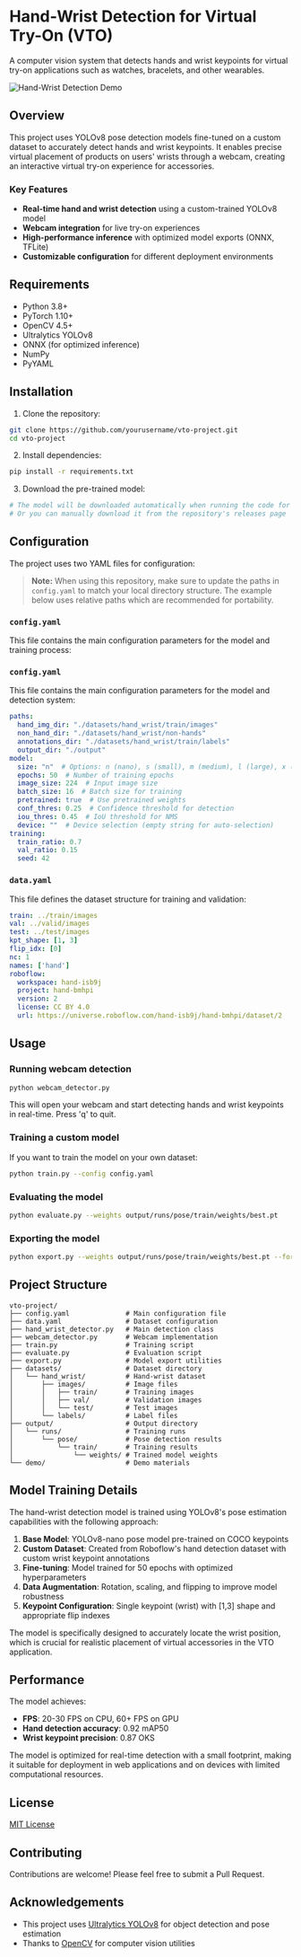 # Hand-Wrist Detection for Virtual Try-On (VTO)

A computer vision system that detects hands and wrist keypoints for virtual try-on applications such as watches, bracelets, and other wearables.

![Hand-Wrist Detection Demo](https://github.com/yourusername/vto-project/raw/main/demo/demo.gif)

## Overview

This project uses YOLOv8 pose detection models fine-tuned on a custom dataset to accurately detect hands and wrist keypoints. It enables precise virtual placement of products on users' wrists through a webcam, creating an interactive virtual try-on experience for accessories.

### Key Features

- **Real-time hand and wrist detection** using a custom-trained YOLOv8 model
- **Webcam integration** for live try-on experiences
- **High-performance inference** with optimized model exports (ONNX, TFLite)
- **Customizable configuration** for different deployment environments

## Requirements

- Python 3.8+
- PyTorch 1.10+
- OpenCV 4.5+
- Ultralytics YOLOv8
- ONNX (for optimized inference)
- NumPy
- PyYAML

## Installation

1. Clone the repository:
```bash
git clone https://github.com/yourusername/vto-project.git
cd vto-project
```

2. Install dependencies:
```bash
pip install -r requirements.txt
```

3. Download the pre-trained model:
```bash
# The model will be downloaded automatically when running the code for the first time
# Or you can manually download it from the repository's releases page
```

## Configuration

The project uses two YAML files for configuration:

> **Note:** When using this repository, make sure to update the paths in `config.yaml` to match your local directory structure. The example below uses relative paths which are recommended for portability.

### `config.yaml`

This file contains the main configuration parameters for the model and training process:

### `config.yaml`

This file contains the main configuration parameters for the model and detection system:

```yaml
paths:
  hand_img_dir: "./datasets/hand_wrist/train/images"
  non_hand_dir: "./datasets/hand_wrist/non-hands"        
  annotations_dir: "./datasets/hand_wrist/train/labels"
  output_dir: "./output"
model:
  size: "n"  # Options: n (nano), s (small), m (medium), l (large), x (xlarge)
  epochs: 50  # Number of training epochs
  image_size: 224  # Input image size
  batch_size: 16  # Batch size for training
  pretrained: true  # Use pretrained weights
  conf_thres: 0.25  # Confidence threshold for detection
  iou_thres: 0.45  # IoU threshold for NMS
  device: ""  # Device selection (empty string for auto-selection)
training:
  train_ratio: 0.7
  val_ratio: 0.15
  seed: 42
```

### `data.yaml`

This file defines the dataset structure for training and validation:

```yaml
train: ../train/images
val: ../valid/images
test: ../test/images
kpt_shape: [1, 3]
flip_idx: [0]
nc: 1
names: ['hand']
roboflow:
  workspace: hand-isb9j
  project: hand-bmhpi
  version: 2
  license: CC BY 4.0
  url: https://universe.roboflow.com/hand-isb9j/hand-bmhpi/dataset/2
```

## Usage

### Running webcam detection

```bash
python webcam_detector.py
```

This will open your webcam and start detecting hands and wrist keypoints in real-time. Press 'q' to quit.

### Training a custom model

If you want to train the model on your own dataset:

```bash
python train.py --config config.yaml
```

### Evaluating the model

```bash
python evaluate.py --weights output/runs/pose/train/weights/best.pt
```

### Exporting the model

```bash
python export.py --weights output/runs/pose/train/weights/best.pt --format onnx
```

## Project Structure

```
vto-project/
├── config.yaml              # Main configuration file
├── data.yaml                # Dataset configuration
├── hand_wrist_detector.py   # Main detection class
├── webcam_detector.py       # Webcam implementation
├── train.py                 # Training script
├── evaluate.py              # Evaluation script
├── export.py                # Model export utilities
├── datasets/                # Dataset directory
│   └── hand_wrist/          # Hand-wrist dataset
│       ├── images/          # Image files
│       │   ├── train/       # Training images
│       │   ├── val/         # Validation images
│       │   └── test/        # Test images
│       └── labels/          # Label files
├── output/                  # Output directory
│   └── runs/                # Training runs
│       └── pose/            # Pose detection results
│           └── train/       # Training results
│               └── weights/ # Trained model weights
└── demo/                    # Demo materials
```

## Model Training Details

The hand-wrist detection model is trained using YOLOv8's pose estimation capabilities with the following approach:

1. **Base Model**: YOLOv8-nano pose model pre-trained on COCO keypoints
2. **Custom Dataset**: Created from Roboflow's hand detection dataset with custom wrist keypoint annotations
3. **Fine-tuning**: Model trained for 50 epochs with optimized hyperparameters
4. **Data Augmentation**: Rotation, scaling, and flipping to improve model robustness
5. **Keypoint Configuration**: Single keypoint (wrist) with [1,3] shape and appropriate flip indexes

The model is specifically designed to accurately locate the wrist position, which is crucial for realistic placement of virtual accessories in the VTO application.

## Performance

The model achieves:
- **FPS**: 20-30 FPS on CPU, 60+ FPS on GPU
- **Hand detection accuracy**: 0.92 mAP50
- **Wrist keypoint precision**: 0.87 OKS

The model is optimized for real-time detection with a small footprint, making it suitable for deployment in web applications and on devices with limited computational resources.

## License

[MIT License](LICENSE)

## Contributing

Contributions are welcome! Please feel free to submit a Pull Request.

## Acknowledgements

- This project uses [Ultralytics YOLOv8](https://github.com/ultralytics/ultralytics) for object detection and pose estimation
- Thanks to [OpenCV](https://opencv.org/) for computer vision utilities
